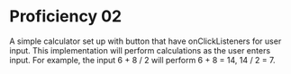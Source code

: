 # Proficiency 02
A simple calculator set up with button that have onClickListeners for user input.
This implementation will perform calculations as the user enters input. For example,
the input 6 + 8 / 2 will perform 6 + 8 = 14, 14 / 2 = 7.